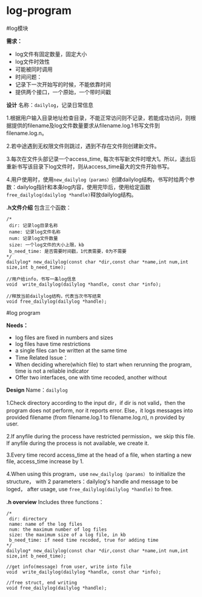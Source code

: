 # log-program

#log模块

**需求：**
- log文件有固定数量，固定大小
- log文件时效性
- 可能被同时调用
- 时间问题：
 - 记录下一次开始写的时候，不能依靠时间
 - 提供两个接口，一个原始，一个带时间戳

**设计**
名称：`dailylog`，记录日常信息

1.根据用户输入目录地址检查目录，不能正常访问则不记录，若能成功访问，则根据提供的filename及log文件数量要求从filename.log.1书写文件到filename.log.n。

2.若中途遇到无权限文件则跳过，遇到不存在文件则创建新文件。

3.每次在文件头部记录一个access_time, 每次书写新文件时增大1。所以，退出后重新书写该目录下log文件时，则从access_time最大的文件开始书写。

4.用户使用时，使用`new_dailylog（params）`创建dailylog结构，书写时给两个参数：dailylog指针和本条log内容，使用完毕后，使用给定函数`free_dailylog(dailylog *handle)`释放dailylog结构。

**.h文件介绍**
包含三个函数：
```
/*
 dir: 记录log目录名称
 name: 记录log文件名称
 num: 记录log文件数量
 size: 一个log文件的大小上限，kb
 b_need_time: 是否需要时间戳，1代表需要，0为不需要
*/
dailylog* new_dailylog(const char *dir,const char *name,int num,int size,int b_need_time);

//用户给info，书写一条log信息
void  write_dailylog(dailylog *handle, const char *info);

//释放当前dailylog结构，代表当次书写结束
void free_dailylog(dailylog *handle);
```

#log program

**Needs：**
- log files are fixed in numbers and sizes
- log files have time restrictions
- a single files can be written at the same time
- Time Related Issue：
 - When deciding where(which file) to start when rerunning the program, time is not a reliable indicator
 - Offer two interfaces, one with time recoded, another without

**Design**
Name：`dailylog`

1.Check directory according to the input dir，if dir is not valid，then the program does not perform, nor it reports error.
  Else，it logs messages into provided filename (from filename.log.1 to filename.log.n), n provided by user.

2.If anyfile during the process have restricted permission，we skip this file.
  If anyfile during the process is not available, we create it.

3.Every time record access_time at the head of a file, when starting a new file, access_time increase by 1.

4.When using this program，use `new_dailylog（params）` to initialize the structure，
  with 2 parameters：dailylog's handle and message to be loged，
  after usage, use `free_dailylog(dailylog *handle)` to free.

**.h overview**
Includes three functions：
```
/*
 dir: directory
 name: name of the log files
 num: the maximum number of log files
 size: the maximum size of a log file, in kb
 b_need_time: if need time recoded, true for adding time
*/
dailylog* new_dailylog(const char *dir,const char *name,int num,int size,int b_need_time);

//get info(message) from user, write into file
void  write_dailylog(dailylog *handle, const char *info);

//free struct, end writing
void free_dailylog(dailylog *handle);
```

